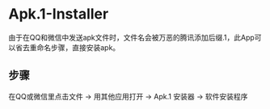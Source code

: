 # Apk.1-Installer
由于在QQ和微信中发送apk文件时，文件名会被万恶的腾讯添加后缀.1，此App可以省去重命名步骤，直接安装apk。
## 步骤 
在QQ或微信里点击文件 → 用其他应用打开 → Apk.1 安装器 → 软件安装程序
